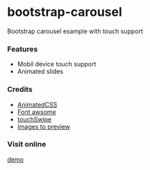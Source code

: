 # bootstrap-carousel
Bootstrap carousel example with touch support

<h3>Features</h3>
<ul>
  <li>Mobil device touch support</li>
  <li>Animated slides</li>
</ul>

<h3>Credits</h3>
<ul>
  <li><a href="https://daneden.github.io/animate.css/">AnimatedCSS</a></li>
  <li><a href="http://fontawesome.io/">Font awsome</a></li>
  <li><a href="http://labs.rampinteractive.co.uk/touchSwipe/">touchSwipe</a></li>
  <li><a href="http://placehold.it/">Images to preview</a></li>
</ul>

<h3>Visit online</h3>
<a href="http://gab.workz.hu/github/bootstrap-touch-carousel/">demo</a>
